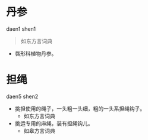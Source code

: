 # 丹参
daen1 shen1
> 如东方言词典
- 唇形科植物丹参。

# 担绳
daen5 shen2
+ 挑担使用的绳子，一头粗一头细，粗的一头系担绳钩子。
  * 如东方言词典
+ 挑运专用的麻绳，装有担绳钩儿。
  * 如皋方言词典
